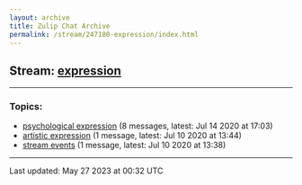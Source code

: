```yaml
---
layout: archive
title: Zulip Chat Archive
permalink: /stream/247180-expression/index.html
---
```


## Stream: [expression](https://mattecapu.github.io/ct-zulip-archive/stream/247180-expression/index.html)
---

### Topics:

* [psychological expression](topic/topic_psychological.20expression.html) (8 messages, latest: Jul 14 2020 at 17:03)
* [artistic expression](topic/topic_artistic.20expression.html) (1 message, latest: Jul 10 2020 at 13:44)
* [stream events](topic/topic_stream.20events.html) (1 message, latest: Jul 10 2020 at 13:38)

<hr><p>Last updated: May 27 2023 at 00:32 UTC</p>